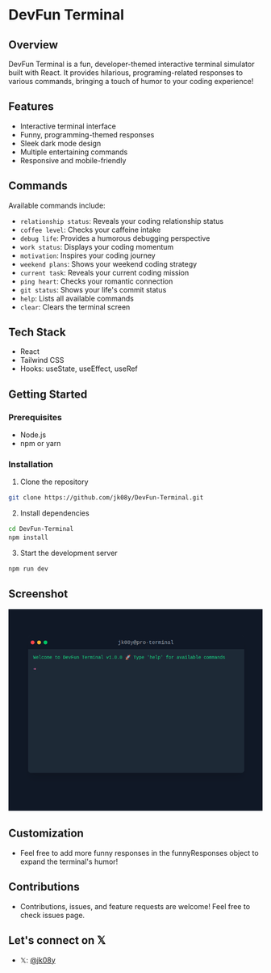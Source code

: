 # DevFun Terminal

## Overview

DevFun Terminal is a fun, developer-themed interactive terminal simulator built with React. It provides hilarious, programing-related responses to various commands, bringing a touch of humor to your coding experience!

## Features

- Interactive terminal interface
- Funny, programming-themed responses
- Sleek dark mode design
- Multiple entertaining commands
- Responsive and mobile-friendly

## Commands

Available commands include:
- `relationship status`: Reveals your coding relationship status
- `coffee level`: Checks your caffeine intake
- `debug life`: Provides a humorous debugging perspective
- `work status`: Displays your coding momentum
- `motivation`: Inspires your coding journey
- `weekend plans`: Shows your weekend coding strategy
- `current task`: Reveals your current coding mission
- `ping heart`: Checks your romantic connection
- `git status`: Shows your life's commit status
- `help`: Lists all available commands
- `clear`: Clears the terminal screen

## Tech Stack

- React
- Tailwind CSS
- Hooks: useState, useEffect, useRef

## Getting Started

### Prerequisites
- Node.js
- npm or yarn

### Installation

1. Clone the repository
```bash
git clone https://github.com/jk08y/DevFun-Terminal.git
```
2. Install dependencies
```bash
cd DevFun-Terminal
npm install
```
3. Start the development server

```bash
npm run dev
```

## Screenshot

![DevFun Terminal](https://raw.githubusercontent.com/jk08y/devfun-terminal/refs/heads/main/public/Screenshot%20from%202024-11-23%2000-09-44.png)


## Customization
- Feel free to add more funny responses in the funnyResponses object to expand the terminal's humor!

## Contributions
- Contributions, issues, and feature requests are welcome! Feel free to check issues page.

## Let's connect on 𝕏

-  𝕏: [@jk08y](https://x.com/jk08y)
